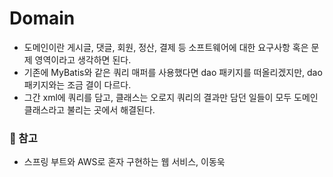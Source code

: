 # Domain
- 도메인이란 게시글, 댓글, 회원, 정산, 결제 등 소프트웨어에 대한 요구사항 혹은 문제 영역이라고 생각하면 된다.
- 기존에 MyBatis와 같은 쿼리 매퍼를 사용했다면 dao 패키지를 떠올리겠지만, dao 패키지와는 조금 결이 다르다.
- 그간 xml에 쿼리를 담고, 클래스는 오로지 쿼리의 결과만 담던 일들이 모두 도메인 클래스라고 불리는 곳에서 해결된다.

### 📗 참고
- 스프링 부트와 AWS로 혼자 구현하는 웹 서비스, 이동욱